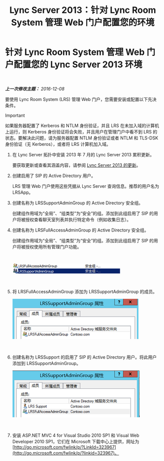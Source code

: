 ﻿---
title: Lync Server 2013：针对 Lync Room System 管理 Web 门户配置您的环境
TOCTitle: 针对 Lync Room System 管理 Web 门户配置您的环境
ms:assetid: 1bf3cc55-cfa8-46ee-a8bc-6dab3bff76b2
ms:mtpsurl: https://technet.microsoft.com/zh-cn/library/Dn436325(v=OCS.15)
ms:contentKeyID: 59602815
ms.date: 12/10/2016
mtps_version: v=OCS.15
ms.translationtype: HT
---

# 针对 Lync Room System 管理 Web 门户配置您的 Lync Server 2013 环境

 

_**上一次修改主题：** 2016-12-08_

要使用 Lync Room System (LRS) 管理 Web 门户，您需要安装或配置以下先决条件。

> [!IMPORTANT]
> 如果服务器配置了 Kerberos 和 NTLM 身份验证，并且 LRS 在未加入域的计算机上运行，则 Kerberos 身份验证将会失败，并且用户在管理门户中看不到 LRS 的状态。要解决此问题，请为服务器配置 NTLM 身份验证或者 NTLM 和 TLS-DSK 身份验证（无 Kerberos），或者将 LRS 计算机加入域。


1.  在 Lync Server 拓扑中安装 2013 年 7 月的 Lync Server 2013 累积更新。
    
    要获取更新或查看其涵盖内容，请参阅 [Lync Server 2013 的更新](http://go.microsoft.com/fwlink/p/?linkid=323959)。

2.  创建启用了 SIP 的 Active Directory 用户。
    
    LRS 管理 Web 门户使用这些凭据从 Lync Server 查询信息。推荐的用户名为 LRSApp。

3.  创建名称为 LRSSupportAdminGroup 的 Active Directory 安全组。
    
    创建组作用域为“全局”、“组类型”为“安全”的组。添加到此组启用了 SIP 的用户将被授权查看聊天室列表并执行特定命令（例如收集日志）。

4.  创建名称为 LRSFullAccessAdminGroup 的 Active Directory 安全组。
    
    创建组作用域为“全局”、“组类型”为“安全”的组。添加到此组启用了 SIP 的用户将被授权使用所有管理门户功能。
    
     
    
    ![具有安全组角色的 Admin 组的列表](images/Dn436325.5d432819-a2e2-452c-bc2a-5d4ee79d8c33(OCS.15).png "具有安全组角色的 Admin 组的列表")  
    
     

5.  将 LRSFullAccessAdminGroup 添加为 LRSSupportAdminGroup 的成员。
    
    ![LRSSupportAdminGroup 属性 -“成员”页](images/Dn436325.91a4a28a-cacf-4ef6-aac1-915ec41c9648(OCS.15).png "LRSSupportAdminGroup 属性 -“成员”页")  
    
     

6.  创建名称为 LRSSupport 的启用了 SIP 的 Active Directory 用户。将此用户添加到 LRSSupportAdminGroup。
    
    ![LRSSupportAdminGroup 属性 -“成员”页](images/Dn436325.7638055d-22ac-4909-914d-1966f5623909(OCS.15).png "LRSSupportAdminGroup 属性 -“成员”页")  
    
     

7.  安装 ASP.NET MVC 4 for Visual Studio 2010 SP1 和 Visual Web Developer 2010 SP1，它们在 Microsoft 下载中心上提供，网址为 [http://go.microsoft.com/fwlink/p/?LinkId=323967](http://go.microsoft.com/fwlink/p/?linkid=323967)。

